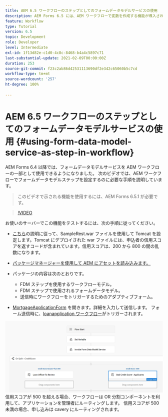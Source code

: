```yaml
---
title: AEM 6.5 ワークフローのステップとしてのフォームデータモデルサービスの使用
description: AEM Forms 6.5 には、AEM ワークフローで変数を作成する機能が導入されています。 この新しい機能により、AEM ワークフローで「フォームデータモデルサービスを呼び出し」を非常に簡単に使用できるようになりました。次のビデオでは、AEM ワークフローで「フォームデータモデルサービスを呼び出し」を使用する際の手順を説明します。
feature: Workflow
type: Tutorial
version: 6.5
topic: Development
role: Developer
level: Intermediate
exl-id: 1f13d82e-c1d0-4c8c-8468-b4a4c5897c71
last-substantial-update: 2021-02-09T00:00:00Z
duration: 253
source-git-commit: f23c2ab86d42531113690df2e342c65060b5c7cd
workflow-type: tm+mt
source-wordcount: '257'
ht-degree: 100%

---
```


# AEM 6.5 ワークフローのステップとしてのフォームデータモデルサービスの使用 {#using-form-data-model-service-as-step-in-workflow}

AEM Forms 6.4 以降では、フォームデータモデルサービスを AEM ワークフローの一部として使用できるようになりました。 次のビデオでは、AEM ワークフローでフォームデータモデルステップを設定するのに必要な手順を説明しています。

>このビデオで示される機能を使用するには、AEM Forms 6.5.1 が必要です。


>[!VIDEO](https://video.tv.adobe.com/v/28145?quality=12&learn=on)

お使いのサーバーでこの機能をテストするには、次の手順に従ってください。

*  [こちら](https://helpx.adobe.com/experience-manager/kt/forms/using/preparing-datasource-for-form-data-model-tutorial-use.html)の説明に従って、SampleRest.war ファイルを使用して Tomcat を設定します。Tomcat にデプロイされた war ファイルには、申込者の信用スコアを返すコードが含まれています。信用スコアは、200 から 800 の間の乱数になります。

* [パッケージマネージャーを使用して AEM にアセットを読み込みます。](assets/aem65-loanapplication.zip)
* パッケージの内容は次のとおりです。

   * FDM ステップを使用するワークフローモデル。
   * FDM ステップで使用されるフォームデータモデル。
   * 送信時にワークフローをトリガーするためのアダプティブフォーム。
* [MortgageApplicationForm](http://localhost:4502/content/dam/formsanddocuments/loanapplication/jcr:content?wcmmode=disabled) を開きます。詳細を入力して送信します。 フォーム送信時に、[loanapplication ワークフロー](http://http://localhost:4502/editor.html/conf/global/settings/workflow/models/LoanApplication2.html)がトリガーされます。

![ ワークフロー ](assets/invokefdm651.PNG)
信用スコアが 500 を超える場合、ワークフローは OR 分割コンポーネントを利用して、アプリケーションを管理者にルーティングします。 信用スコアが 500 未満の場合、申し込みは cavery にルーティングされます。
